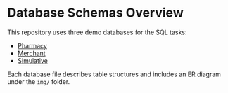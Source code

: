 # Database Schemas Overview

This repository uses three demo databases for the SQL tasks:

- [Pharmacy](databases/Pharmacy.md)
- [Merchant](databases/Merchant.md)
- [Simulative](databases/Simulative.md)

Each database file describes table structures and includes an ER diagram under the `img/` folder.
